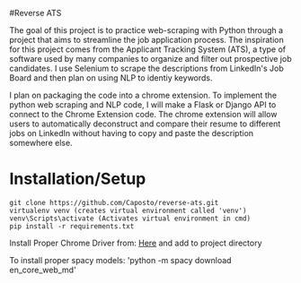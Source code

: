 #Reverse ATS

The goal of this project is to practice web-scraping with Python through a project that aims to streamline the job application process. The inspiration for this project comes from the Applicant Tracking System (ATS), a type of software used by many companies to organize and filter out prospective job candidates. I use Selenium to scrape the descriptions from LinkedIn's Job Board and then plan on using NLP to identiy keywords.

I plan on packaging the code into a chrome extension. To implement the python web scraping and NLP code, I will make a Flask or Django API to connect to the Chrome Extension code. The chrome extension will allow users to automatically deconstruct and compare their resume to different jobs on LinkedIn without having to copy and paste the description somewhere else.

# Installation/Setup
```
git clone https://github.com/Caposto/reverse-ats.git
virtualenv venv (creates virtual environment called 'venv')
venv\Scripts\activate (Activates virtual environment in cmd)
pip install -r requirements.txt
```

Install Proper Chrome Driver from: [Here](https://chromedriver.chromium.org/downloads) and add to project directory

To install proper spacy models: 'python -m spacy download en_core_web_md'